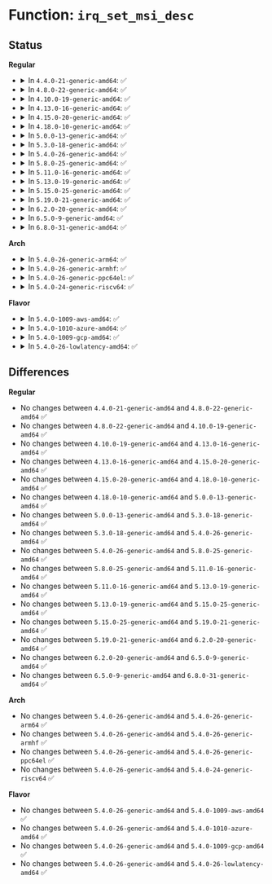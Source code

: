 # Function: <code>irq_set_msi_desc</code>

## Status
<b>Regular</b>
<ul>
<li>
<details>
<summary>In <code>4.4.0-21-generic-amd64</code>: ✅</summary>

```c
int irq_set_msi_desc(unsigned int irq, struct msi_desc * entry)
```

```json
{
  "name": "irq_set_msi_desc",
  "collision_type": "Unique Global",
  "inline_type": "No",
  "funcs": [
    {
      "addr": 18446744071579754768,
      "name": "irq_set_msi_desc",
      "external": true,
      "loc": "kernel/irq/chip.c:136",
      "file": "kernel/irq/chip.c",
      "inline": "seen, unknown",
      "caller_inline": [],
      "caller_func": [
        "drivers/xen/events/events_base.c:xen_bind_pirq_msi_to_irq",
        "drivers/xen/events/events_base.c:xen_bind_pirq_msi_to_irq"
      ]
    }
  ],
  "symbols": [
    {
      "addr": 18446744071579754768,
      "name": "irq_set_msi_desc",
      "section": ".text",
      "bind": "STB_GLOBAL",
      "size": 21
    }
  ]
}
```
</details>
</li>
<li>
<details>
<summary>In <code>4.8.0-22-generic-amd64</code>: ✅</summary>

```c
int irq_set_msi_desc(unsigned int irq, struct msi_desc * entry)
```

```json
{
  "name": "irq_set_msi_desc",
  "collision_type": "Unique Global",
  "inline_type": "No",
  "funcs": [
    {
      "addr": 18446744071579777632,
      "name": "irq_set_msi_desc",
      "external": true,
      "loc": "kernel/irq/chip.c:136",
      "file": "kernel/irq/chip.c",
      "inline": "seen, unknown",
      "caller_inline": [],
      "caller_func": [
        "drivers/xen/events/events_base.c:xen_bind_pirq_msi_to_irq",
        "drivers/xen/events/events_base.c:xen_bind_pirq_msi_to_irq"
      ]
    }
  ],
  "symbols": [
    {
      "addr": 18446744071579777632,
      "name": "irq_set_msi_desc",
      "section": ".text",
      "bind": "STB_GLOBAL",
      "size": 21
    }
  ]
}
```
</details>
</li>
<li>
<details>
<summary>In <code>4.10.0-19-generic-amd64</code>: ✅</summary>

```c
int irq_set_msi_desc(unsigned int irq, struct msi_desc * entry)
```

```json
{
  "name": "irq_set_msi_desc",
  "collision_type": "Unique Global",
  "inline_type": "No",
  "funcs": [
    {
      "addr": 18446744071579804336,
      "name": "irq_set_msi_desc",
      "external": true,
      "loc": "kernel/irq/chip.c:135",
      "file": "kernel/irq/chip.c",
      "inline": "seen, unknown",
      "caller_inline": [],
      "caller_func": [
        "drivers/xen/events/events_base.c:xen_bind_pirq_msi_to_irq",
        "drivers/xen/events/events_base.c:xen_bind_pirq_msi_to_irq"
      ]
    }
  ],
  "symbols": [
    {
      "addr": 18446744071579804336,
      "name": "irq_set_msi_desc",
      "section": ".text",
      "bind": "STB_GLOBAL",
      "size": 21
    }
  ]
}
```
</details>
</li>
<li>
<details>
<summary>In <code>4.13.0-16-generic-amd64</code>: ✅</summary>

```c
int irq_set_msi_desc(unsigned int irq, struct msi_desc * entry)
```

```json
{
  "name": "irq_set_msi_desc",
  "collision_type": "Unique Global",
  "inline_type": "No",
  "funcs": [
    {
      "addr": 18446744071579801824,
      "name": "irq_set_msi_desc",
      "external": true,
      "loc": "kernel/irq/chip.c:135",
      "file": "kernel/irq/chip.c",
      "inline": "seen, unknown",
      "caller_inline": [],
      "caller_func": [
        "drivers/xen/events/events_base.c:xen_bind_pirq_msi_to_irq",
        "drivers/xen/events/events_base.c:xen_bind_pirq_msi_to_irq"
      ]
    }
  ],
  "symbols": [
    {
      "addr": 18446744071579801824,
      "name": "irq_set_msi_desc",
      "section": ".text",
      "bind": "STB_GLOBAL",
      "size": 21
    }
  ]
}
```
</details>
</li>
<li>
<details>
<summary>In <code>4.15.0-20-generic-amd64</code>: ✅</summary>

```c
int irq_set_msi_desc(unsigned int irq, struct msi_desc * entry)
```

```json
{
  "name": "irq_set_msi_desc",
  "collision_type": "Unique Global",
  "inline_type": "No",
  "funcs": [
    {
      "addr": 18446744071579835776,
      "name": "irq_set_msi_desc",
      "external": true,
      "loc": "kernel/irq/chip.c:135",
      "file": "kernel/irq/chip.c",
      "inline": "seen, unknown",
      "caller_inline": [],
      "caller_func": [
        "drivers/xen/events/events_base.c:xen_bind_pirq_msi_to_irq",
        "drivers/xen/events/events_base.c:xen_bind_pirq_msi_to_irq"
      ]
    }
  ],
  "symbols": [
    {
      "addr": 18446744071579835776,
      "name": "irq_set_msi_desc",
      "section": ".text",
      "bind": "STB_GLOBAL",
      "size": 21
    }
  ]
}
```
</details>
</li>
<li>
<details>
<summary>In <code>4.18.0-10-generic-amd64</code>: ✅</summary>

```c
int irq_set_msi_desc(unsigned int irq, struct msi_desc * entry)
```

```json
{
  "name": "irq_set_msi_desc",
  "collision_type": "Unique Global",
  "inline_type": "No",
  "funcs": [
    {
      "addr": 18446744071579869632,
      "name": "irq_set_msi_desc",
      "external": true,
      "loc": "kernel/irq/chip.c:133",
      "file": "kernel/irq/chip.c",
      "inline": "seen, unknown",
      "caller_inline": [],
      "caller_func": [
        "drivers/xen/events/events_base.c:xen_bind_pirq_msi_to_irq",
        "drivers/xen/events/events_base.c:xen_bind_pirq_msi_to_irq"
      ]
    }
  ],
  "symbols": [
    {
      "addr": 18446744071579869632,
      "name": "irq_set_msi_desc",
      "section": ".text",
      "bind": "STB_GLOBAL",
      "size": 21
    }
  ]
}
```
</details>
</li>
<li>
<details>
<summary>In <code>5.0.0-13-generic-amd64</code>: ✅</summary>

```c
int irq_set_msi_desc(unsigned int irq, struct msi_desc * entry)
```

```json
{
  "name": "irq_set_msi_desc",
  "collision_type": "Unique Global",
  "inline_type": "No",
  "funcs": [
    {
      "addr": 18446744071579916672,
      "name": "irq_set_msi_desc",
      "external": true,
      "loc": "kernel/irq/chip.c:133",
      "file": "kernel/irq/chip.c",
      "inline": "seen, unknown",
      "caller_inline": [],
      "caller_func": [
        "drivers/xen/events/events_base.c:xen_bind_pirq_msi_to_irq",
        "drivers/xen/events/events_base.c:xen_bind_pirq_msi_to_irq"
      ]
    }
  ],
  "symbols": [
    {
      "addr": 18446744071579916672,
      "name": "irq_set_msi_desc",
      "section": ".text",
      "bind": "STB_GLOBAL",
      "size": 21
    }
  ]
}
```
</details>
</li>
<li>
<details>
<summary>In <code>5.3.0-18-generic-amd64</code>: ✅</summary>

```c
int irq_set_msi_desc(unsigned int irq, struct msi_desc * entry)
```

```json
{
  "name": "irq_set_msi_desc",
  "collision_type": "Unique Global",
  "inline_type": "No",
  "funcs": [
    {
      "addr": 18446744071579954800,
      "name": "irq_set_msi_desc",
      "external": true,
      "loc": "kernel/irq/chip.c:133",
      "file": "kernel/irq/chip.c",
      "inline": "seen, unknown",
      "caller_inline": [],
      "caller_func": [
        "drivers/xen/events/events_base.c:xen_bind_pirq_msi_to_irq",
        "drivers/xen/events/events_base.c:xen_bind_pirq_msi_to_irq"
      ]
    }
  ],
  "symbols": [
    {
      "addr": 18446744071579954800,
      "name": "irq_set_msi_desc",
      "section": ".text",
      "bind": "STB_GLOBAL",
      "size": 21
    }
  ]
}
```
</details>
</li>
<li>
<details>
<summary>In <code>5.4.0-26-generic-amd64</code>: ✅</summary>

```c
int irq_set_msi_desc(unsigned int irq, struct msi_desc * entry)
```

```json
{
  "name": "irq_set_msi_desc",
  "collision_type": "Unique Global",
  "inline_type": "No",
  "funcs": [
    {
      "addr": 18446744071580004656,
      "name": "irq_set_msi_desc",
      "external": true,
      "loc": "kernel/irq/chip.c:133",
      "file": "kernel/irq/chip.c",
      "inline": "seen, unknown",
      "caller_inline": [],
      "caller_func": [
        "drivers/xen/events/events_base.c:xen_bind_pirq_msi_to_irq",
        "drivers/xen/events/events_base.c:xen_bind_pirq_msi_to_irq"
      ]
    }
  ],
  "symbols": [
    {
      "addr": 18446744071580004656,
      "name": "irq_set_msi_desc",
      "section": ".text",
      "bind": "STB_GLOBAL",
      "size": 21
    }
  ]
}
```
</details>
</li>
<li>
<details>
<summary>In <code>5.8.0-25-generic-amd64</code>: ✅</summary>

```c
int irq_set_msi_desc(unsigned int irq, struct msi_desc * entry)
```

```json
{
  "name": "irq_set_msi_desc",
  "collision_type": "Unique Global",
  "inline_type": "No",
  "funcs": [
    {
      "addr": 18446744071580053968,
      "name": "irq_set_msi_desc",
      "external": true,
      "loc": "kernel/irq/chip.c:133",
      "file": "kernel/irq/chip.c",
      "inline": "seen, unknown",
      "caller_inline": [],
      "caller_func": [
        "drivers/xen/events/events_base.c:xen_bind_pirq_msi_to_irq",
        "drivers/xen/events/events_base.c:xen_bind_pirq_msi_to_irq"
      ]
    }
  ],
  "symbols": [
    {
      "addr": 18446744071580053968,
      "name": "irq_set_msi_desc",
      "section": ".text",
      "bind": "STB_GLOBAL",
      "size": 125
    }
  ]
}
```
</details>
</li>
<li>
<details>
<summary>In <code>5.11.0-16-generic-amd64</code>: ✅</summary>

```c
int irq_set_msi_desc(unsigned int irq, struct msi_desc * entry)
```

```json
{
  "name": "irq_set_msi_desc",
  "collision_type": "Unique Global",
  "inline_type": "No",
  "funcs": [
    {
      "addr": 18446744071580036560,
      "name": "irq_set_msi_desc",
      "external": true,
      "loc": "kernel/irq/chip.c:133",
      "file": "kernel/irq/chip.c",
      "inline": "seen, unknown",
      "caller_inline": [],
      "caller_func": [
        "drivers/xen/events/events_base.c:xen_bind_pirq_msi_to_irq",
        "drivers/xen/events/events_base.c:xen_bind_pirq_msi_to_irq"
      ]
    }
  ],
  "symbols": [
    {
      "addr": 18446744071580036560,
      "name": "irq_set_msi_desc",
      "section": ".text",
      "bind": "STB_GLOBAL",
      "size": 125
    }
  ]
}
```
</details>
</li>
<li>
<details>
<summary>In <code>5.13.0-19-generic-amd64</code>: ✅</summary>

```c
int irq_set_msi_desc(unsigned int irq, struct msi_desc * entry)
```

```json
{
  "name": "irq_set_msi_desc",
  "collision_type": "Unique Global",
  "inline_type": "No",
  "funcs": [
    {
      "addr": 18446744071580037328,
      "name": "irq_set_msi_desc",
      "external": true,
      "loc": "kernel/irq/chip.c:133",
      "file": "kernel/irq/chip.c",
      "inline": "seen, unknown",
      "caller_inline": [],
      "caller_func": [
        "drivers/xen/events/events_base.c:xen_bind_pirq_msi_to_irq",
        "drivers/xen/events/events_base.c:xen_bind_pirq_msi_to_irq"
      ]
    }
  ],
  "symbols": [
    {
      "addr": 18446744071580037328,
      "name": "irq_set_msi_desc",
      "section": ".text",
      "bind": "STB_GLOBAL",
      "size": 125
    }
  ]
}
```
</details>
</li>
<li>
<details>
<summary>In <code>5.15.0-25-generic-amd64</code>: ✅</summary>

```c
int irq_set_msi_desc(unsigned int irq, struct msi_desc * entry)
```

```json
{
  "name": "irq_set_msi_desc",
  "collision_type": "Unique Global",
  "inline_type": "No",
  "funcs": [
    {
      "addr": 18446744071580169888,
      "name": "irq_set_msi_desc",
      "external": true,
      "loc": "kernel/irq/chip.c:133",
      "file": "kernel/irq/chip.c",
      "inline": "seen, unknown",
      "caller_inline": [],
      "caller_func": [
        "drivers/xen/events/events_base.c:xen_bind_pirq_msi_to_irq",
        "drivers/xen/events/events_base.c:xen_bind_pirq_msi_to_irq"
      ]
    }
  ],
  "symbols": [
    {
      "addr": 18446744071580169888,
      "name": "irq_set_msi_desc",
      "section": ".text",
      "bind": "STB_GLOBAL",
      "size": 125
    }
  ]
}
```
</details>
</li>
<li>
<details>
<summary>In <code>5.19.0-21-generic-amd64</code>: ✅</summary>

```c
int irq_set_msi_desc(unsigned int irq, struct msi_desc * entry)
```

```json
{
  "name": "irq_set_msi_desc",
  "collision_type": "Unique Global",
  "inline_type": "No",
  "funcs": [
    {
      "addr": 18446744071580316704,
      "name": "irq_set_msi_desc",
      "external": true,
      "loc": "kernel/irq/chip.c:130",
      "file": "kernel/irq/chip.c",
      "inline": "seen, unknown",
      "caller_inline": [],
      "caller_func": [
        "kernel/irq/msi.c:msi_domain_populate_irqs",
        "drivers/xen/events/events_base.c:xen_bind_pirq_msi_to_irq",
        "drivers/xen/events/events_base.c:xen_bind_pirq_msi_to_irq"
      ]
    }
  ],
  "symbols": [
    {
      "addr": 18446744071580316704,
      "name": "irq_set_msi_desc",
      "section": ".text",
      "bind": "STB_GLOBAL",
      "size": 144
    }
  ]
}
```
</details>
</li>
<li>
<details>
<summary>In <code>6.2.0-20-generic-amd64</code>: ✅</summary>

```c
int irq_set_msi_desc(unsigned int irq, struct msi_desc * entry)
```

```json
{
  "name": "irq_set_msi_desc",
  "collision_type": "Unique Global",
  "inline_type": "No",
  "funcs": [
    {
      "addr": 18446744071580530576,
      "name": "irq_set_msi_desc",
      "external": true,
      "loc": "kernel/irq/chip.c:130",
      "file": "kernel/irq/chip.c",
      "inline": "seen, unknown",
      "caller_inline": [],
      "caller_func": [
        "kernel/irq/msi.c:msi_domain_populate_irqs",
        "drivers/xen/events/events_base.c:xen_bind_pirq_msi_to_irq",
        "drivers/xen/events/events_base.c:xen_bind_pirq_msi_to_irq"
      ]
    }
  ],
  "symbols": [
    {
      "addr": 18446744071580530576,
      "name": "irq_set_msi_desc",
      "section": ".text",
      "bind": "STB_GLOBAL",
      "size": 144
    }
  ]
}
```
</details>
</li>
<li>
<details>
<summary>In <code>6.5.0-9-generic-amd64</code>: ✅</summary>

```c
int irq_set_msi_desc(unsigned int irq, struct msi_desc * entry)
```

```json
{
  "name": "irq_set_msi_desc",
  "collision_type": "Unique Global",
  "inline_type": "No",
  "funcs": [
    {
      "addr": 18446744071580603856,
      "name": "irq_set_msi_desc",
      "external": true,
      "loc": "kernel/irq/chip.c:130",
      "file": "kernel/irq/chip.c",
      "inline": "seen, unknown",
      "caller_inline": [],
      "caller_func": [
        "kernel/irq/msi.c:msi_domain_populate_irqs",
        "drivers/xen/events/events_base.c:xen_bind_pirq_msi_to_irq",
        "drivers/xen/events/events_base.c:xen_bind_pirq_msi_to_irq"
      ]
    }
  ],
  "symbols": [
    {
      "addr": 18446744071580603856,
      "name": "irq_set_msi_desc",
      "section": ".text",
      "bind": "STB_GLOBAL",
      "size": 144
    }
  ]
}
```
</details>
</li>
<li>
<details>
<summary>In <code>6.8.0-31-generic-amd64</code>: ✅</summary>

```c
int irq_set_msi_desc(unsigned int irq, struct msi_desc * entry)
```

```json
{
  "name": "irq_set_msi_desc",
  "collision_type": "Unique Global",
  "inline_type": "No",
  "funcs": [
    {
      "addr": 18446744071580668368,
      "name": "irq_set_msi_desc",
      "external": true,
      "loc": "kernel/irq/chip.c:130",
      "file": "kernel/irq/chip.c",
      "inline": "seen, unknown",
      "caller_inline": [],
      "caller_func": [
        "kernel/irq/msi.c:msi_domain_populate_irqs",
        "drivers/xen/events/events_base.c:xen_bind_pirq_msi_to_irq",
        "drivers/xen/events/events_base.c:xen_bind_pirq_msi_to_irq"
      ]
    }
  ],
  "symbols": [
    {
      "addr": 18446744071580668368,
      "name": "irq_set_msi_desc",
      "section": ".text",
      "bind": "STB_GLOBAL",
      "size": 144
    }
  ]
}
```
</details>
</li>
</ul>
<b>Arch</b>
<ul>
<li>
<details>
<summary>In <code>5.4.0-26-generic-arm64</code>: ✅</summary>

```c
int irq_set_msi_desc(unsigned int irq, struct msi_desc * entry)
```

```json
{
  "name": "irq_set_msi_desc",
  "collision_type": "Unique Global",
  "inline_type": "No",
  "funcs": [
    {
      "addr": 18446603336491200544,
      "name": "irq_set_msi_desc",
      "external": true,
      "loc": "kernel/irq/chip.c:133",
      "file": "kernel/irq/chip.c",
      "inline": "seen, unknown",
      "caller_inline": [],
      "caller_func": [
        "drivers/pci/controller/pcie-rcar.c:rcar_msi_setup_irq",
        "drivers/pci/controller/pcie-xilinx.c:xilinx_pcie_msi_setup_irq",
        "drivers/xen/events/events_base.c:xen_bind_pirq_msi_to_irq",
        "drivers/xen/events/events_base.c:xen_bind_pirq_msi_to_irq"
      ]
    }
  ],
  "symbols": [
    {
      "addr": 18446603336491200544,
      "name": "irq_set_msi_desc",
      "section": ".text",
      "bind": "STB_GLOBAL",
      "size": 56
    }
  ]
}
```
</details>
</li>
<li>
<details>
<summary>In <code>5.4.0-26-generic-armhf</code>: ✅</summary>

```c
int irq_set_msi_desc(unsigned int irq, struct msi_desc * entry)
```

```json
{
  "name": "irq_set_msi_desc",
  "collision_type": "Unique Global",
  "inline_type": "No",
  "funcs": [
    {
      "addr": 3225219664,
      "name": "irq_set_msi_desc",
      "external": true,
      "loc": "kernel/irq/chip.c:133",
      "file": "kernel/irq/chip.c",
      "inline": "seen, unknown",
      "caller_inline": [],
      "caller_func": [
        "drivers/pci/controller/pci-tegra.c:tegra_msi_setup_irq",
        "drivers/pci/controller/pcie-rcar.c:rcar_msi_setup_irq",
        "drivers/pci/controller/pcie-xilinx.c:xilinx_pcie_msi_setup_irq"
      ]
    }
  ],
  "symbols": [
    {
      "addr": 3225219664,
      "name": "irq_set_msi_desc",
      "section": ".text",
      "bind": "STB_GLOBAL",
      "size": 36
    }
  ]
}
```
</details>
</li>
<li>
<details>
<summary>In <code>5.4.0-26-generic-ppc64el</code>: ✅</summary>

```c
int irq_set_msi_desc(unsigned int irq, struct msi_desc * entry)
```

```json
{
  "name": "irq_set_msi_desc",
  "collision_type": "Unique Global",
  "inline_type": "No",
  "funcs": [
    {
      "addr": 13835058055284103472,
      "name": "irq_set_msi_desc",
      "external": true,
      "loc": "kernel/irq/chip.c:133",
      "file": "kernel/irq/chip.c",
      "inline": "seen, unknown",
      "caller_inline": [],
      "caller_func": [
        "arch/powerpc/sysdev/mpic_u3msi.c:u3msi_setup_msi_irqs",
        "arch/powerpc/sysdev/mpic_u3msi.c:u3msi_teardown_msi_irqs",
        "arch/powerpc/platforms/powernv/pci.c:pnv_teardown_msi_irqs",
        "arch/powerpc/platforms/powernv/pci.c:pnv_setup_msi_irqs",
        "arch/powerpc/platforms/pseries/msi.c:rtas_teardown_msi_irqs",
        "drivers/pci/controller/pcie-xilinx.c:xilinx_pcie_msi_setup_irq"
      ]
    }
  ],
  "symbols": [
    {
      "addr": 13835058055284103472,
      "name": "irq_set_msi_desc",
      "section": ".text",
      "bind": "STB_GLOBAL",
      "size": 28
    }
  ]
}
```
</details>
</li>
<li>
<details>
<summary>In <code>5.4.0-24-generic-riscv64</code>: ✅</summary>

```c
int irq_set_msi_desc(unsigned int irq, struct msi_desc * entry)
```

```json
{
  "name": "irq_set_msi_desc",
  "collision_type": "Unique Global",
  "inline_type": "No",
  "funcs": [
    {
      "addr": 18446743936271742472,
      "name": "irq_set_msi_desc",
      "external": true,
      "loc": "kernel/irq/chip.c:133",
      "file": "kernel/irq/chip.c",
      "inline": "seen, unknown",
      "caller_inline": [],
      "caller_func": [
        "drivers/pci/controller/pcie-xilinx.c:xilinx_pcie_msi_setup_irq"
      ]
    }
  ],
  "symbols": [
    {
      "addr": 18446743936271742472,
      "name": "irq_set_msi_desc",
      "section": ".text",
      "bind": "STB_GLOBAL",
      "size": 52
    }
  ]
}
```
</details>
</li>
</ul>
<b>Flavor</b>
<ul>
<li>
<details>
<summary>In <code>5.4.0-1009-aws-amd64</code>: ✅</summary>

```c
int irq_set_msi_desc(unsigned int irq, struct msi_desc * entry)
```

```json
{
  "name": "irq_set_msi_desc",
  "collision_type": "Unique Global",
  "inline_type": "No",
  "funcs": [
    {
      "addr": 18446744071579973392,
      "name": "irq_set_msi_desc",
      "external": true,
      "loc": "kernel/irq/chip.c:133",
      "file": "kernel/irq/chip.c",
      "inline": "seen, unknown",
      "caller_inline": [],
      "caller_func": [
        "drivers/xen/events/events_base.c:xen_bind_pirq_msi_to_irq",
        "drivers/xen/events/events_base.c:xen_bind_pirq_msi_to_irq"
      ]
    }
  ],
  "symbols": [
    {
      "addr": 18446744071579973392,
      "name": "irq_set_msi_desc",
      "section": ".text",
      "bind": "STB_GLOBAL",
      "size": 21
    }
  ]
}
```
</details>
</li>
<li>
<details>
<summary>In <code>5.4.0-1010-azure-amd64</code>: ✅</summary>

```c
int irq_set_msi_desc(unsigned int irq, struct msi_desc * entry)
```

```json
{
  "name": "irq_set_msi_desc",
  "collision_type": "Unique Global",
  "inline_type": "No",
  "funcs": [
    {
      "addr": 18446744071579911200,
      "name": "irq_set_msi_desc",
      "external": true,
      "loc": "kernel/irq/chip.c:133",
      "file": "kernel/irq/chip.c",
      "inline": "seen, unknown",
      "caller_inline": [],
      "caller_func": []
    }
  ],
  "symbols": [
    {
      "addr": 18446744071579911200,
      "name": "irq_set_msi_desc",
      "section": ".text",
      "bind": "STB_GLOBAL",
      "size": 21
    }
  ]
}
```
</details>
</li>
<li>
<details>
<summary>In <code>5.4.0-1009-gcp-amd64</code>: ✅</summary>

```c
int irq_set_msi_desc(unsigned int irq, struct msi_desc * entry)
```

```json
{
  "name": "irq_set_msi_desc",
  "collision_type": "Unique Global",
  "inline_type": "No",
  "funcs": [
    {
      "addr": 18446744071579964928,
      "name": "irq_set_msi_desc",
      "external": true,
      "loc": "kernel/irq/chip.c:133",
      "file": "kernel/irq/chip.c",
      "inline": "seen, unknown",
      "caller_inline": [],
      "caller_func": [
        "drivers/xen/events/events_base.c:xen_bind_pirq_msi_to_irq",
        "drivers/xen/events/events_base.c:xen_bind_pirq_msi_to_irq"
      ]
    }
  ],
  "symbols": [
    {
      "addr": 18446744071579964928,
      "name": "irq_set_msi_desc",
      "section": ".text",
      "bind": "STB_GLOBAL",
      "size": 21
    }
  ]
}
```
</details>
</li>
<li>
<details>
<summary>In <code>5.4.0-26-lowlatency-amd64</code>: ✅</summary>

```c
int irq_set_msi_desc(unsigned int irq, struct msi_desc * entry)
```

```json
{
  "name": "irq_set_msi_desc",
  "collision_type": "Unique Global",
  "inline_type": "No",
  "funcs": [
    {
      "addr": 18446744071580011456,
      "name": "irq_set_msi_desc",
      "external": true,
      "loc": "kernel/irq/chip.c:133",
      "file": "kernel/irq/chip.c",
      "inline": "seen, unknown",
      "caller_inline": [],
      "caller_func": [
        "drivers/xen/events/events_base.c:xen_bind_pirq_msi_to_irq",
        "drivers/xen/events/events_base.c:xen_bind_pirq_msi_to_irq"
      ]
    }
  ],
  "symbols": [
    {
      "addr": 18446744071580011456,
      "name": "irq_set_msi_desc",
      "section": ".text",
      "bind": "STB_GLOBAL",
      "size": 21
    }
  ]
}
```
</details>
</li>
</ul>

## Differences
<b>Regular</b>
<ul>
<li>
No changes between <code>4.4.0-21-generic-amd64</code> and <code>4.8.0-22-generic-amd64</code> ✅
</li>
<li>
No changes between <code>4.8.0-22-generic-amd64</code> and <code>4.10.0-19-generic-amd64</code> ✅
</li>
<li>
No changes between <code>4.10.0-19-generic-amd64</code> and <code>4.13.0-16-generic-amd64</code> ✅
</li>
<li>
No changes between <code>4.13.0-16-generic-amd64</code> and <code>4.15.0-20-generic-amd64</code> ✅
</li>
<li>
No changes between <code>4.15.0-20-generic-amd64</code> and <code>4.18.0-10-generic-amd64</code> ✅
</li>
<li>
No changes between <code>4.18.0-10-generic-amd64</code> and <code>5.0.0-13-generic-amd64</code> ✅
</li>
<li>
No changes between <code>5.0.0-13-generic-amd64</code> and <code>5.3.0-18-generic-amd64</code> ✅
</li>
<li>
No changes between <code>5.3.0-18-generic-amd64</code> and <code>5.4.0-26-generic-amd64</code> ✅
</li>
<li>
No changes between <code>5.4.0-26-generic-amd64</code> and <code>5.8.0-25-generic-amd64</code> ✅
</li>
<li>
No changes between <code>5.8.0-25-generic-amd64</code> and <code>5.11.0-16-generic-amd64</code> ✅
</li>
<li>
No changes between <code>5.11.0-16-generic-amd64</code> and <code>5.13.0-19-generic-amd64</code> ✅
</li>
<li>
No changes between <code>5.13.0-19-generic-amd64</code> and <code>5.15.0-25-generic-amd64</code> ✅
</li>
<li>
No changes between <code>5.15.0-25-generic-amd64</code> and <code>5.19.0-21-generic-amd64</code> ✅
</li>
<li>
No changes between <code>5.19.0-21-generic-amd64</code> and <code>6.2.0-20-generic-amd64</code> ✅
</li>
<li>
No changes between <code>6.2.0-20-generic-amd64</code> and <code>6.5.0-9-generic-amd64</code> ✅
</li>
<li>
No changes between <code>6.5.0-9-generic-amd64</code> and <code>6.8.0-31-generic-amd64</code> ✅
</li>
</ul>
<b>Arch</b>
<ul>
<li>
No changes between <code>5.4.0-26-generic-amd64</code> and <code>5.4.0-26-generic-arm64</code> ✅
</li>
<li>
No changes between <code>5.4.0-26-generic-amd64</code> and <code>5.4.0-26-generic-armhf</code> ✅
</li>
<li>
No changes between <code>5.4.0-26-generic-amd64</code> and <code>5.4.0-26-generic-ppc64el</code> ✅
</li>
<li>
No changes between <code>5.4.0-26-generic-amd64</code> and <code>5.4.0-24-generic-riscv64</code> ✅
</li>
</ul>
<b>Flavor</b>
<ul>
<li>
No changes between <code>5.4.0-26-generic-amd64</code> and <code>5.4.0-1009-aws-amd64</code> ✅
</li>
<li>
No changes between <code>5.4.0-26-generic-amd64</code> and <code>5.4.0-1010-azure-amd64</code> ✅
</li>
<li>
No changes between <code>5.4.0-26-generic-amd64</code> and <code>5.4.0-1009-gcp-amd64</code> ✅
</li>
<li>
No changes between <code>5.4.0-26-generic-amd64</code> and <code>5.4.0-26-lowlatency-amd64</code> ✅
</li>
</ul>
